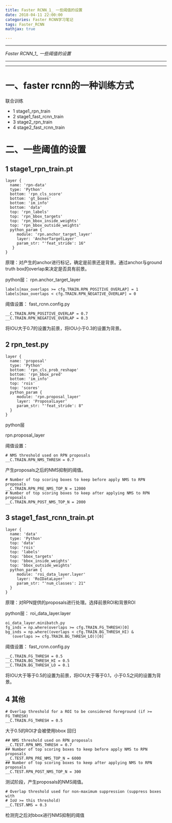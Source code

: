 ```yaml
---
title: Faster RCNN_1_ 一些阈值的设置
date: 2018-04-11 22:00:00
categories: Faster RCNN学习笔记
tags: Faster_RCNN
mathjax: true

---
```


***

*Faster RCNN_1_ 一些阈值的设置*

***
***


# 一、faster rcnn的一种训练方式
联合训练

- 1 stage1_rpn_train
- 2 stage1_fast_rcnn_train
- 3 stage2_rpn_train
- 4 stage2_fast_rcnn_train


# 二、一些阈值的设置
## 1 stage1_rpn_train.pt

    layer {
      name: 'rpn-data'
      type: 'Python'
      bottom: 'rpn_cls_score'
      bottom: 'gt_boxes'
      bottom: 'im_info'
      bottom: 'data'
      top: 'rpn_labels'
      top: 'rpn_bbox_targets'
      top: 'rpn_bbox_inside_weights'
      top: 'rpn_bbox_outside_weights'
      python_param {
         module: 'rpn.anchor_target_layer'
         layer: 'AnchorTargetLayer'
         param_str: "'feat_stride': 16"
       }
    }
    

原理：对产生的anchor进行标记，确定是前景还是背景。通过anchor与ground truth box的overlap来决定是否具有前景。

python层：
rpn.anchor_target_layer

    labels[max_overlaps >= cfg.TRAIN.RPN_POSITIVE_OVERLAP] = 1
    labels[max_overlaps < cfg.TRAIN.RPN_NEGATIVE_OVERLAP] = 0

阈值设置：
fast_rcnn.config.py

    __C.TRAIN.RPN_POSITIVE_OVERLAP = 0.7
    __C.TRAIN.RPN_NEGATIVE_OVERLAP = 0.3

将IOU大于0.7的设置为前景，将IOU小于0.3的设置为背景。


## 2 rpn_test.py

    layer {
      name: 'proposal'
      type: 'Python'
      bottom: 'rpn_cls_prob_reshape'
      bottom: 'rpn_bbox_pred'
      bottom: 'im_info'
      top: 'rois'
      top: 'scores'
      python_param {
         module: 'rpn.proposal_layer'
         layer: 'ProposalLayer'
         param_str: "'feat_stride': 8"
      }
    }

python层 

rpn.proposal_layer

阈值设置：

    # NMS threshold used on RPN proposals
    __C.TRAIN.RPN_NMS_THRESH = 0.7

产生proposals之后的NMS抑制的阈值。

    # Number of top scoring boxes to keep before apply NMS to RPN proposals
    __C.TRAIN.RPN_PRE_NMS_TOP_N = 12000
    # Number of top scoring boxes to keep after applying NMS to RPN proposals
    __C.TRAIN.RPN_POST_NMS_TOP_N = 2000


## 3 stage1_fast_rcnn_train.pt
    layer {
      name: 'data'
      type: 'Python'
      top: 'data'
      top: 'rois'
      top: 'labels'
      top: 'bbox_targets'
      top: 'bbox_inside_weights'
      top: 'bbox_outside_weights'
      python_param {
         module: 'roi_data_layer.layer'
         layer: 'RoIDataLayer'
         param_str: "'num_classes': 21"
      }
    }

原理：对RPN提供的proposals进行处理。选择前景ROI和背景ROI

python层：
roi_data_layer.layer

    oi_data_layer.minibatch.py
    fg_inds = np.where(overlaps >= cfg.TRAIN.FG_THRESH)[0]
    bg_inds = np.where((overlaps < cfg.TRAIN.BG_THRESH_HI) &
       (overlaps >= cfg.TRAIN.BG_THRESH_LO))[0]

阈值设置：
fast_rcnn.config.py

    __C.TRAIN.FG_THRESH = 0.5
    __C.TRAIN.BG_THRESH_HI = 0.5
    __C.TRAIN.BG_THRESH_LO = 0.1
将IOU大于等于0.5的设置为前景，将IOU大于等于0.1，小于0.5之间的设置为背景。








## 4 其他

    # Overlap threshold for a ROI to be considered foreground (if >= FG_THRESH)
    __C.TRAIN.FG_THRESH = 0.5

大于0.5的ROI才会被使用bbox 回归	


    ## NMS threshold used on RPN proposals
    __C.TEST.RPN_NMS_THRESH = 0.7
    ## Number of top scoring boxes to keep before apply NMS to RPN proposals
    __C.TEST.RPN_PRE_NMS_TOP_N = 6000
    ## Number of top scoring boxes to keep after applying NMS to RPN proposals
    __C.TEST.RPN_POST_NMS_TOP_N = 300
测试阶段，产生proposals的NMS阈值。

    # Overlap threshold used for non-maximum suppression (suppress boxes with
    # IoU >= this threshold)
    __C.TEST.NMS = 0.3
检测完之后对bbox进行NMS抑制的阈值


